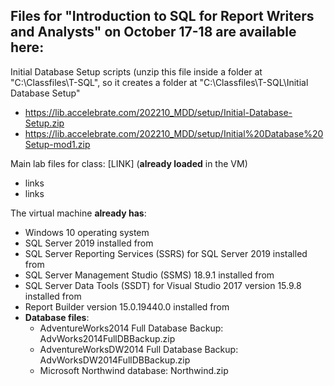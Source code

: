 ## Files for "Introduction to SQL for Report Writers and Analysts" on October 17-18 are available here: 


Initial Database Setup scripts (unzip this file inside a folder at "C:\Classfiles\T-SQL", so it creates a folder at "C:\Classfiles\T-SQL\Initial Database Setup"
- https://lib.accelebrate.com/202210_MDD/setup/Initial-Database-Setup.zip
- https://lib.accelebrate.com/202210_MDD/setup/Initial%20Database%20Setup-mod1.zip


Main lab files for class: [LINK] (**already loaded** in the VM)

- links
- links

The virtual machine **already has**:

- Windows 10 operating system
- SQL Server 2019 installed from 
- SQL Server Reporting Services (SSRS) for SQL Server 2019 installed from
- SQL Server Management Studio (SSMS) 18.9.1 installed from 
- SQL Server Data Tools (SSDT) for Visual Studio 2017 version 15.9.8 installed from 
- Report Builder version 15.0.19440.0 installed from 
- **Database files**:
    - AdventureWorks2014 Full Database Backup: AdvWorks2014FullDBBackup.zip
    - AdventureWorksDW2014 Full Database Backup: AdvWorksDW2014FullDBBackup.zip
    - Microsoft Northwind database: Northwind.zip
